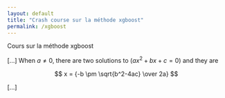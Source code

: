 ```yaml
---
layout: default
title: "Crash course sur la méthode xgboost"
permalink: /xgboost
---
```


Cours sur la méthode xgboost

[...]
When $a \ne 0$, there are two solutions to $(ax^2 + bx + c = 0)$ and they are

$$ x = {-b \pm \sqrt{b^2-4ac} \over 2a} $$

[...]
